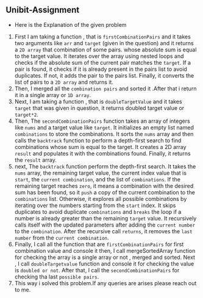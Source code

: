 ## Unibit-Assignment
- Here is the Explanation of the given problem

1. First I am taking a function , that is `firstCombinationPairs` and it takes two arguments like `arr` and `target` (given in the question) and it returns a `2D array` that combination of some pairs. whose absolute sum is equal to the target value. It iterates over the array using nested loops and checks if the absolute sum of the current pair matches the `target`. If a pair is found, it checks if it is already present in the pairs list to avoid duplicates. If not, it adds the pair to the pairs list. Finally, it converts the list of pairs to a `2D array` and returns it.
2. Then, I merged all the `combination pairs` and sorted it .After that i return it in a single array or `1D array`.
3. Next, I am taking a function , that is `doubleTargetValue` and it takes `target` that was given in question, it returns doubled target value or `target*2`.
5. Then, The `secondCombinationPairs` function takes an array of integers like `nums` and a target value like `target`. It initializes an empty list named `combinations` to store the combinations. It sorts the `nums` array and then calls the `backtrack` function to perform a depth-first search to find combinations whose sum is equal to the target. It creates a 2D array `result` and populates it with the combinations found. Finally, it returns the `result` array.
6. next, The `backtrack` function perform the depth-first search. It takes the `nums` array, the remaining target value, the current index value that is `start`, the `current combination`, and the list of `combinations`. If the remaining target reaches `zero`, it means a combination with the desired sum has been found, so it `push` a copy of the current combination to the `combinations` list. Otherwise, it explores all possible combinations by iterating over the numbers starting from the `start` index. It skips duplicates to avoid duplicate `combinations` and `breaks` the loop if a number is already greater than the remaining `target` value. It recursively calls itself with the updated parameters after adding the `current number` to the `combination`. After the recursive call `returns`, it removes the `last number` from the `current combination`.
7. Finally, I call all the function that are `firstCombinationPairs` for first combination value and console it then, I call mergeSortedArray function for checking the array is a single array or not , merged and sorted. Next , I call `doubleTargetvalue` function and console it for checking the value is `doubled or not`. After that, I call the `secondCombinationPairs` for checking tha last `possible pairs`. 
8. This way i solved this problem.If any queries are  arises please reach out to me.